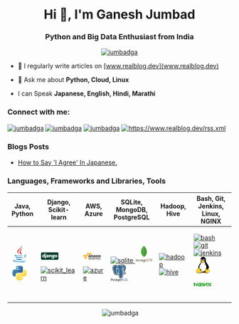 <h1 align="center">Hi 👋, I'm Ganesh Jumbad</h1>
<h3 align="center">Python and Big Data Enthusiast from India</h3>

<p align="center"> <a href="https://twitter.com/jumbadga" target="blank"><img src="https://img.shields.io/twitter/follow/jumbadga?logo=twitter&style=for-the-badge" alt="jumbadga" /></a> </p>



- 📝 I regularly write articles on [www.realblog.dev](www.realblog.dev)

- 💬 Ask me about **Python, Cloud, Linux**

- I can Speak **Japanese, English, Hindi, Marathi**


<h3 align="left">Connect with me:</h3>
<p align="left">
<a href="https://twitter.com/jumbadga" target="blank"><img align="center" src="https://raw.githubusercontent.com/rahuldkjain/github-profile-readme-generator/master/src/images/icons/Social/twitter.svg" alt="jumbadga" height="30" width="40" /></a>
<a href="https://linkedin.com/in/jumbadga" target="blank"><img align="center" src="https://raw.githubusercontent.com/rahuldkjain/github-profile-readme-generator/master/src/images/icons/Social/linked-in-alt.svg" alt="jumbadga" height="30" width="40" /></a>
<a href="https://www.hackerrank.com/jumbadga" target="blank"><img align="center" src="https://raw.githubusercontent.com/rahuldkjain/github-profile-readme-generator/master/src/images/icons/Social/hackerrank.svg" alt="jumbadga" height="30" width="40" /></a>
<a href="/https://www.realblog.dev/rss.xml" target="blank"><img align="center" src="https://raw.githubusercontent.com/rahuldkjain/github-profile-readme-generator/master/src/images/icons/Social/rss.svg" alt="https://www.realblog.dev/rss.xml" height="30" width="40" /></a>
</p>

### Blogs Posts
<!-- BLOG-POST-LIST:START -->
- [How to Say 'I Agree' In Japanese.](https://www.realblog.dev/how-to-say-i-agree-in-japanese)
<!-- BLOG-POST-LIST:END -->

### Languages, Frameworks and Libraries, Tools 


| Java, Python  | Django, Scikit-learn | AWS, Azure | SQLite, MongoDB, PostgreSQL | Hadoop, Hive | Bash, Git, Jenkins, Linux, NGINX |
| ------------- | -------------------- | ---------- | --------------------------- | ------------ | -------------------------------- |
|<p><a href="https://www.java.com" target="_blank"> <img src="https://raw.githubusercontent.com/devicons/devicon/master/icons/java/java-original.svg" alt="java" width="40" height="40"/> </a> <a href="https://www.python.org" target="_blank"> <img src="https://raw.githubusercontent.com/devicons/devicon/master/icons/python/python-original.svg" alt="python" width="40" height="40"/> </a></p> | <p><a href="https://www.djangoproject.com/" target="_blank"> <img src="https://raw.githubusercontent.com/devicons/devicon/master/icons/django/django-original.svg" alt="django" width="40" height="40"/> </a> <a href="https://scikit-learn.org/" target="_blank"> <img src="https://upload.wikimedia.org/wikipedia/commons/0/05/Scikit_learn_logo_small.svg" alt="scikit_learn" width="40" height="40"/></a></p> |<p><a href="https://aws.amazon.com" target="_blank"> <img src="https://raw.githubusercontent.com/devicons/devicon/master/icons/amazonwebservices/amazonwebservices-original-wordmark.svg" alt="aws" width="40" height="40"/> </a> <a href="https://azure.microsoft.com/en-in/" target="_blank"> <img src="https://www.vectorlogo.zone/logos/microsoft_azure/microsoft_azure-icon.svg" alt="azure" width="40" height="40"/> </a></p> | <p> <a href="https://www.sqlite.org/" target="_blank"> <img src="https://www.vectorlogo.zone/logos/sqlite/sqlite-icon.svg" alt="sqlite" width="40" height="40"/> </a> <a href="https://www.mongodb.com/" target="_blank"> <img src="https://raw.githubusercontent.com/devicons/devicon/master/icons/mongodb/mongodb-original-wordmark.svg" alt="mongodb" width="40" height="40"/> </a> <a href="https://www.postgresql.org" target="_blank"> <img src="https://raw.githubusercontent.com/devicons/devicon/master/icons/postgresql/postgresql-original-wordmark.svg" alt="postgresql" width="40" height="40"/> </a> </p> |<p><a href="https://hadoop.apache.org/" target="_blank"> <img src="https://www.vectorlogo.zone/logos/apache_hadoop/apache_hadoop-icon.svg" alt="hadoop" width="40" height="40"/> </a> <a href="https://hive.apache.org/" target="_blank"> <img src="https://www.vectorlogo.zone/logos/apache_hive/apache_hive-icon.svg" alt="hive" width="40" height="40"/> </a> </p> | <p><a href="https://www.gnu.org/software/bash/" target="_blank"> <img src="https://www.vectorlogo.zone/logos/gnu_bash/gnu_bash-icon.svg" alt="bash" width="40" height="40"/> </a> <a href="https://git-scm.com/" target="_blank"> <img src="https://www.vectorlogo.zone/logos/git-scm/git-scm-icon.svg" alt="git" width="40" height="40"/> </a>  <a href="https://www.jenkins.io" target="_blank"> <img src="https://www.vectorlogo.zone/logos/jenkins/jenkins-icon.svg" alt="jenkins" width="40" height="40"/> </a> <a href="https://www.linux.org/" target="_blank"> <img src="https://raw.githubusercontent.com/devicons/devicon/master/icons/linux/linux-original.svg" alt="linux" width="40" height="40"/> </a>  <a href="https://www.nginx.com" target="_blank"> <img src="https://raw.githubusercontent.com/devicons/devicon/master/icons/nginx/nginx-original.svg" alt="nginx" width="40" height="40"/></a></p> |

<!---
<p><img align="left" src="https://github-readme-stats.vercel.app/api/top-langs?username=jumbadga&show_icons=true&locale=en&layout=compact" alt="jumbadga" /></p>
--->
<p align="center">&nbsp;<img src="https://github-readme-stats.vercel.app/api?username=jumbadga&show_icons=true&locale=en" alt="jumbadga" /></p>

